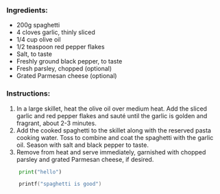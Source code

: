 ### Ingredients:

- 200g spaghetti
- 4 cloves garlic, thinly sliced
- 1/4 cup olive oil
- 1/2 teaspoon red pepper flakes
- Salt, to taste
- Freshly ground black pepper, to taste
- Fresh parsley, chopped (optional)
- Grated Parmesan cheese (optional)

### Instructions:

1. In a large skillet, heat the olive oil over medium heat. Add the sliced garlic and red pepper flakes and sauté until the garlic is golden and fragrant, about 2-3 minutes.
2. Add the cooked spaghetti to the skillet along with the reserved pasta cooking water. Toss to combine and coat the spaghetti with the garlic oil. Season with salt and black pepper to taste.
3. Remove from heat and serve immediately, garnished with chopped parsley and grated Parmesan cheese, if desired.


```python
    print("hello")
```

```c
    printf("spaghetti is good")
```